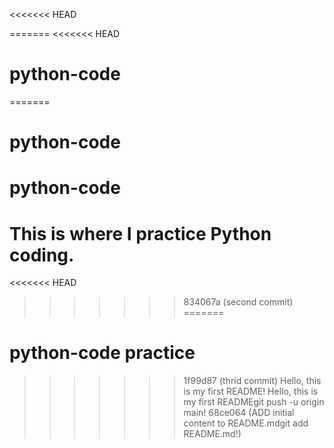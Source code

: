 <<<<<<< HEAD

=======
<<<<<<< HEAD
# python-code
=======
# python-code
# python-code
# This is where I practice Python coding.
<<<<<<< HEAD
>>>>>>> 834067a (second commit)
=======
# python-code practice
>>>>>>> 1f99d87 (thrid commit)
Hello, this is my first README!
Hello, this is my first READMEgit push -u origin main!
>>>>>>> 68ce064 (ADD initial content to README.mdgit add README.md!)
